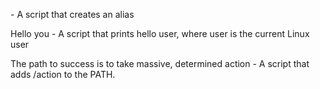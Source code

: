 <o> - A script that creates an alias

Hello you - A script that prints hello user, where user is the current Linux user

The path to success is to take massive, determined action - A script that adds /action to the PATH.
